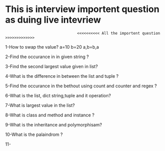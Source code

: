 # This is interview importent question as duing live intevriew

                                    <<<<<<<<<< All the importent question >>>>>>>>>>>>>  

1-How to swap the value?
   a=10
   b=20
   a,b=b,a

2-Find the occurance in in given string ?

3-Find the second largest value given in list?

4-What is the difference in between the list and tuple ?

5-Find the occurance in the bethout using count and counter and regex ?

6-What is the list, dict string,tuple and it operation?

7-What is largest value in the list?

8-What is class and method and instance ?

9-What is the inheritance and polymorphisam?

10-What is the palaindrom ?

11-

